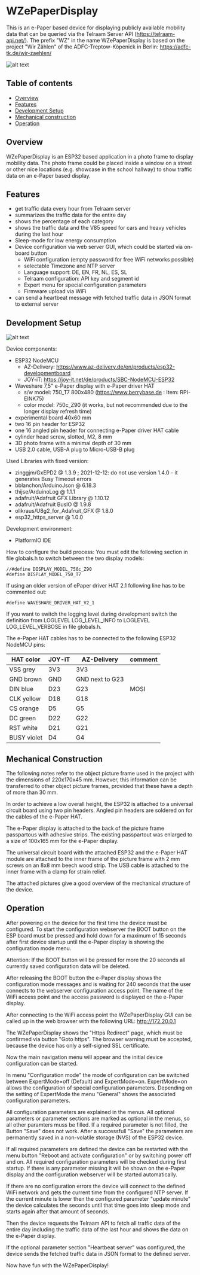 # WZePaperDisplay
This is an e-Paper based device for displaying publicly available mobility data that can be queried via the Telraam Server API (https://telraam-api.net/). The prefix "WZ" in the name WZePaperDisplay is based on the project "Wir Zählen" of the ADFC-Treptow-Köpenick in Berlin:  https://adfc-tk.de/wir-zaehlen/

![alt text](https://github.com/CargoBikoMeter/WZePaperDisplay/blob/main/images/WZePaperDisplay-ENG-Front.jpg)

## Table of contents
* [Overview](#overview)
* [Features](#features)
* [Development Setup](#development-setup)
* [Mechanical construction](#mechanical-construction)
* [Operation](#operation)

## Overview
WZePaperDisplay is an ESP32 based application in a photo frame to display mobility data. The photo frame  could be placed inside a window on a street or other nice locations (e.g. showcase in the school hallway) to show traffic data on an e-Paper based display. 

## Features
 * get traffic data every hour from Telraam server
  * summarizes the traffic data for the entire day
  * shows the percentage of each category
  * shows the traffic data and the V85 speed for cars and heavy vehicles during the last hour
 * Sleep-mode for low energy consumption
 * Device configuration via web server GUI, which could be started via on-board button
   * WiFi configuration (empty password for free WiFi networks possible)
   * selectable Timezone and NTP server
   * Language support: DE, EN, FR, NL, ES, SL
   * Telraam configuration: API key and segment id
   * Expert menu for special configuration parameters 
   * Firmware upload via WiFi
 * can send a heartbeat message with fetched traffic data in JSON format to external server


## Development Setup
![alt text](https://github.com/CargoBikoMeter/WZePaperDisplay/blob/main/images/WZePaperDisplay-Back.jpg)

Device components:
 * ESP32 NodeMCU
   * AZ-Delivery: https://www.az-delivery.de/en/products/esp32-developmentboard
   * JOY-iT: https://joy-it.net/de/products/SBC-NodeMCU-ESP32
 * Waveshare 7,5" e-Paper display with e-Paper driver HAT
   * s/w model: 750_T7 800x480  (https://www.berrybase.de : Item: RPI-EINK75)
   * color model: 750c_Z90 (it works, but not recommended due to the longer display refresh time)
 * experimental board 40x60 mm 
 * two 16 pin header for ESP32
 * one 16 angled pin header for connecting e-Paper driver HAT cable
 * cylinder head screw, slotted, M2, 8 mm
 * 3D photo frame with a minimal depth of 30 mm
 * USB 2.0 cable, USB-A plug to Micro-USB-B plug

Used Libraries with fixed version:
 * zinggjm/GxEPD2 @ 1.3.9  ; 2021-12-12: do not use version 1.4.0 - it generates Busy Timeout errors
 * bblanchon/ArduinoJson @ 6.18.3
 * thijse/ArduinoLog @ 1.1.1
 * adafruit/Adafruit GFX Library @ 1.10.12
 * adafruit/Adafruit BusIO @ 1.9.8
 * olikraus/U8g2_for_Adafruit_GFX @ 1.8.0
 * esp32_https_server @ 1.0.0

Development environment:
 * PlatformIO IDE
 
How to configure the build process:
You must edit the following section in file globals.h to switch between the two display models:
```
//#define DISPLAY_MODEL_750c_Z90
#define DISPLAY_MODEL_750_T7
```
If using an older version of ePaper driver HAT 2.1 following line has to be commented out:
```
#define WAVESHARE_DRIVER_HAT_V2_1 
```

If you want to switch the logging level during development switch the definition from LOGLEVEL LOG_LEVEL_INFO to LOGLEVEL LOG_LEVEL_VERBOSE in file globals.h.

The e-Paper HAT cables has to be connected to the following ESP32 NodeMCU pins:

| HAT  color  |   JOY-iT  |   AZ-Delivery    |   comment
|-------------|-----------|------------------|---------------
| VSS  grey   |    3V3    |  3V3
| GND  brown  |    GND    |  GND next to G23 |
| DIN  blue   |    D23    |  G23             |  MOSI
| CLK  yellow |    D18    |  G18             | 
| CS   orange |    D5     |  G5              |
| DC   green  |    D22    |  G22             |
| RST  white  |    D21    |  G21             |
| BUSY violet |    D4     |  G4              |


## Mechanical Construction
The following notes refer to the object picture frame used in the project with the dimensions of 220x170x45 mm. However, this information can be transferred to other object picture frames, provided that these have a depth of more than 30 mm.

In order to achieve a low overall height, the ESP32 is attached to a universal circuit board using two pin headers. Angled pin headers are soldered on for the cables of the e-Paper HAT.

The e-Paper display is attached to the back of the picture frame passpartous with adhesive strips. The existing passpartout was enlarged to a size of 100x165 mm for the e-Paper display. 

The universal circuit board with the attached ESP32 and the e-Paper HAT module are attached to the inner frame of the picture frame with 2 mm screws on an 8x8 mm beech wood strip. The USB cable is attached to the inner frame with a clamp for strain relief.

The attached pictures give a good overview of the mechanical structure of the device.


## Operation
After powering on the device for the first time the device must be configured. To start the configuration webserver the BOOT button on the ESP board must be pressed and hold down for a maximum of 15 seconds after first device startup until the e-Paper display is showing the configuration mode menu.

Attention: If the BOOT button will be pressed for more the 20 seconds all currently saved configuration data will be deleted.

After releasing the BOOT button the e-Paper display shows the configuration mode messages and is waiting for 240 seconds that the user connects to the webserver configuration access point. The name of the WiFi access point and the access password is displayed on the e-Paper display.

After connecting to the WiFi access point the WZePaperDisplay GUI can be called up in the web browser with the following URL: http://172.20.0.1

The WZePaperDisplay shows the "Https Redirect" page, which must be confirmed via button "Goto https". The browser warning must be accepted, because the device has only a self-signed SSL certificate.

Now the main navigation menu will appear and the initial device configuration can be started.

In menu "Configuration mode" the mode of configuration can be switched between ExpertMode=off (Default) and ExpertMode=on. ExpertMode=on allows the configuration of special configuration parameters. Depending on the setting of ExpertMode the menu "General" shows the associated configuration parameters. 

All configuration parameters are explained in the menus. All optional parameters or parameter sections are marked as optional in the menus, so all other paramters muss be filled. If a required parameter is not filled, the Button "Save" does not work. After a successfull "Save" the parameters are permanently saved in a non-volatile storage (NVS) of the ESP32 device.

If all required parameters are defined the device can be restarted with the menu button "Reboot and activate configuration" or by switching power off and on. All required configuration parameters will be checked during first startup. If there is any parameter missing it will be shown on the e-Paper display and the configuration webserver will be started automatically.

If there are no configuration errors the device will connect to the defined WiFi network and gets the current time from the configured NTP server. If the current minute is lower then the configured parameter "update minute" the device calculates the seconds until that time goes into sleep mode and starts again after that amount of seconds.

Then the device requests the Telraam API to fetch all traffic data of the entire day including the traffic data of the last hour and shows the data on the e-Paper display.

If the optional parameter section "Heartbeat server" was configured, the device sends the fetched traffic data in JSON format to the defined server.


Now have fun with the WZePaperDisplay!
